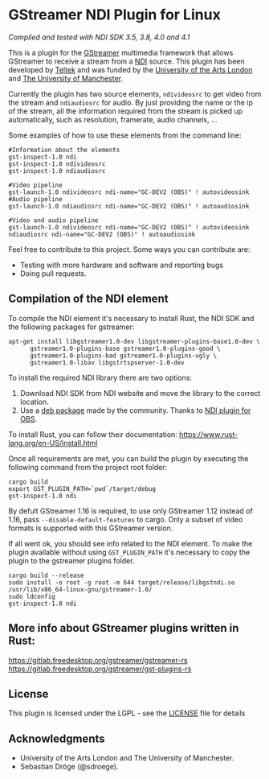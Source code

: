 GStreamer NDI Plugin for Linux
====================

*Compiled and tested with NDI SDK 3.5, 3.8, 4.0 and 4.1*

This is a plugin for the [GStreamer](https://gstreamer.freedesktop.org/) multimedia framework that allows GStreamer to receive a stream from a [NDI](https://www.newtek.com/ndi/) source. This plugin has been developed by [Teltek](http://teltek.es/) and was funded by the [University of the Arts London](https://www.arts.ac.uk/) and [The University of Manchester](https://www.manchester.ac.uk/).

Currently the plugin has two source elements, `ndivideosrc` to get video from the stream and `ndiaudiosrc` for audio. By just providing the name or the ip of the stream, all the information required from the stream is picked up automatically, such as resolution, framerate, audio channels, ...

Some examples of how to use these elements from the command line:

```
#Information about the elements
gst-inspect-1.0 ndi
gst-inspect-1.0 ndivideosrc
gst-inspect-1.0 ndiaudiosrc

#Video pipeline
gst-launch-1.0 ndivideosrc ndi-name="GC-DEV2 (OBS)" ! autovideosink
#Audio pipeline
gst-launch-1.0 ndiaudiosrc ndi-name="GC-DEV2 (OBS)" ! autoaudiosink

#Video and audio pipeline
gst-launch-1.0 ndivideosrc ndi-name="GC-DEV2 (OBS)" ! autovideosink ndiaudiosrc ndi-name="GC-DEV2 (OBS)" ! autoaudiosink
```

Feel free to contribute to this project. Some ways you can contribute are:
* Testing with more hardware and software and reporting bugs
* Doing pull requests.

Compilation of the NDI element
-------
To compile the NDI element it's necessary to install Rust, the NDI SDK and the following packages for gstreamer:

```
apt-get install libgstreamer1.0-dev libgstreamer-plugins-base1.0-dev \
      gstreamer1.0-plugins-base gstreamer1.0-plugins-good \
      gstreamer1.0-plugins-bad gstreamer1.0-plugins-ugly \
      gstreamer1.0-libav libgstrtspserver-1.0-dev

```
To install the required NDI library there are two options:
1. Download NDI SDK from NDI website and move the library to the correct location.
2. Use a [deb package](https://github.com/Palakis/obs-ndi/releases/download/4.5.2/libndi3_3.5.1-1_amd64.deb) made by the community. Thanks to [NDI plugin for OBS](https://github.com/Palakis/obs-ndi).

To install Rust, you can follow their documentation: https://www.rust-lang.org/en-US/install.html

Once all requirements are met, you can build the plugin by executing the following command from the project root folder:

```
cargo build
export GST_PLUGIN_PATH=`pwd`/target/debug
gst-inspect-1.0 ndi
```

By defult GStreamer 1.16 is required, to use only GStreamer 1.12 instead of 1.16, pass `--disable-default-features` to cargo. Only a subset of video formats is supported with this GStreamer version.

If all went ok, you should see info related to the NDI element. To make the plugin available without using `GST_PLUGIN_PATH` it's necessary to copy the plugin to the gstreamer plugins folder.
```
cargo build --release
sudo install -o root -g root -m 644 target/release/libgstndi.so /usr/lib/x86_64-linux-gnu/gstreamer-1.0/
sudo ldconfig
gst-inspect-1.0 ndi
```

More info about GStreamer plugins written in Rust:
----------------------------------
https://gitlab.freedesktop.org/gstreamer/gstreamer-rs
https://gitlab.freedesktop.org/gstreamer/gst-plugins-rs


License
-------
This plugin is licensed under the LGPL - see the [LICENSE](LICENSE) file for details


Acknowledgments
-------
* University of the Arts London and The University of Manchester.
* Sebastian Dröge (@sdroege).
